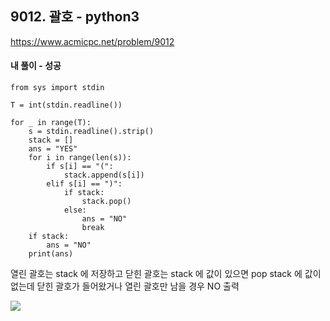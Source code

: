 ## 9012. 괄호 - python3
https://www.acmicpc.net/problem/9012

#### 내 풀이 - 성공
```
from sys import stdin

T = int(stdin.readline())

for _ in range(T):
    s = stdin.readline().strip()
    stack = []
    ans = "YES"
    for i in range(len(s)):
        if s[i] == "(":
            stack.append(s[i])
        elif s[i] == ")":
            if stack:
                stack.pop()
            else:
                ans = "NO"
                break
    if stack:
        ans = "NO"
    print(ans)
```
열린 괄호는 stack 에 저장하고
닫힌 괄호는 stack 에 값이 있으면 pop
stack 에 값이 없는데 닫힌 괄호가 들어왔거나 열린 괄호만 남을 경우 NO 출력

![](https://images.velog.io/images/jsh5408/post/26f3abd7-60b7-420e-b913-0846c092413a/image.png)